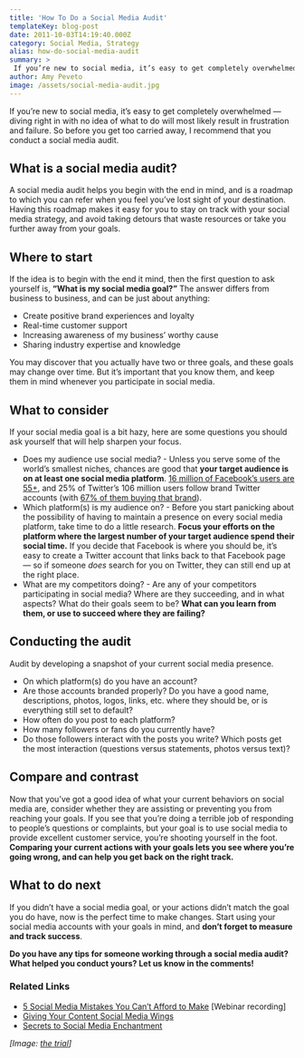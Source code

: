 ```yaml
---
title: 'How To Do a Social Media Audit'
templateKey: blog-post
date: 2011-10-03T14:19:40.000Z
category: Social Media, Strategy
alias: how-do-social-media-audit
summary: > 
 If you’re new to social media, it’s easy to get completely overwhelmed — diving right in with no idea of what to do will most likely result in frustration and failure. So before you get too carried away, I recommend that you conduct a social media audit.
author: Amy Peveto
image: /assets/social-media-audit.jpg
---
```


If you’re new to social media, it’s easy to get completely overwhelmed — diving right in with no idea of what to do will most likely result in frustration and failure. So before you get too carried away, I recommend that you conduct a social media audit.

What is a social media audit?
-----------------------------

A social media audit helps you begin with the end in mind, and is a roadmap to which you can refer when you feel you’ve lost sight of your destination. Having this roadmap makes it easy for you to stay on track with your social media strategy, and avoid taking detours that waste resources or take you further away from your goals.

Where to start
--------------

If the idea is to begin with the end it mind, then the first question to ask yourself is, **“What is my social media goal?”** The answer differs from business to business, and can be just about anything:

*   Create positive brand experiences and loyalty
*   Real-time customer support
*   Increasing awareness of my business’ worthy cause
*   Sharing industry expertise and knowledge

You may discover that you actually have two or three goals, and these goals may change over time. But it’s important that you know them, and keep them in mind whenever you participate in social media.

What to consider
----------------

If your social media goal is a bit hazy, here are some questions you should ask yourself that will help sharpen your focus.

*   Does my audience use social media? - Unless you serve some of the world’s smallest niches, chances are good that **your target audience is on at least one social media platform**. [16 million of Facebook’s users are 55+](http://mashable.com/2011/04/06/baby-boomers-digital-media/), and 25% of Twitter’s 106 million users follow brand Twitter accounts (with [67% of them buying that brand](http://www.digitalbuzzblog.com/infographic-facebook-vs-twitter-demographics-2010-2011/)).
*   Which platform(s) is my audience on? - Before you start panicking about the possibility of having to maintain a presence on every social media platform, take time to do a little research. **Focus your efforts on the platform where the largest number of your target audience spend their social time.** If you decide that Facebook is where you should be, it’s easy to create a Twitter account that links back to that Facebook page — so if someone _does_ search for you on Twitter, they can still end up at the right place.
*   What are my competitors doing? - Are any of your competitors participating in social media? Where are they succeeding, and in what aspects? What do their goals seem to be? **What can you learn from them, or use to succeed where they are failing?**

Conducting the audit
--------------------

Audit by developing a snapshot of your current social media presence.

*   On which platform(s) do you have an account?
*   Are those accounts branded properly? Do you have a good name, descriptions, photos, logos, links, etc. where they should be, or is everything still set to default?
*   How often do you post to each platform?
*   How many followers or fans do you currently have?
*   Do those followers interact with the posts you write? Which posts get the most interaction (questions versus statements, photos versus text)?

Compare and contrast
--------------------

Now that you’ve got a good idea of what your current behaviors on social media are, consider whether they are assisting or preventing you from reaching your goals. If you see that you’re doing a terrible job of responding to people’s questions or complaints, but your goal is to use social media to provide excellent customer service, you’re shooting yourself in the foot. **Comparing your current actions with your goals lets you see where you’re going wrong, and can help you get back on the right track.**

What to do next
---------------

If you didn’t have a social media goal, or your actions didn’t match the goal you do have, now is the perfect time to make changes. Start using your social media accounts with your goals in mind, and **don’t forget to measure and track success**.

**Do you have any tips for someone working through a social media audit? What helped you conduct yours? Let us know in the comments!**

### Related Links

*   [5 Social Media Mistakes You Can’t Afford to Make](https://vimeo.com/28998833) \[Webinar recording\]
*   [Giving Your Content Social Media Wings](/insights/giving-your-content-wings-part-i)
*   [Secrets to Social Media Enchantment](/insights/secrets-social-media-enchantment)

_\[Image: [the trial](http://www.flickr.com/photos/thetrial/1241596127/)\]_